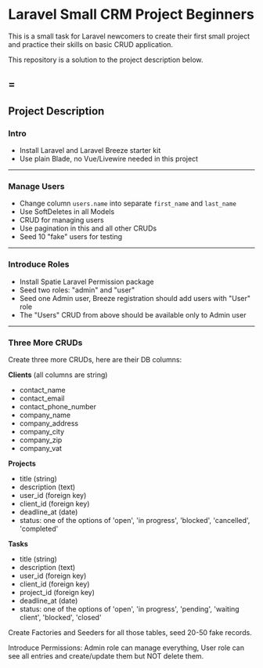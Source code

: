 # Laravel Small CRM Project Beginners

This is a small task for Laravel newcomers to create their first small project and practice their skills on basic CRUD application.

This repository is a solution to the project description below.

=
---

## Project Description

### Intro

- Install Laravel and Laravel Breeze starter kit
- Use plain Blade, no Vue/Livewire needed in this project

---

### Manage Users

- Change column `users.name` into separate `first_name` and `last_name`
- Use SoftDeletes in all Models
- CRUD for managing users
- Use pagination in this and all other CRUDs
- Seed 10 "fake" users for testing

---

### Introduce Roles

- Install Spatie Laravel Permission package
- Seed two roles: "admin" and "user"
- Seed one Admin user, Breeze registration should add users with "User" role
- The "Users" CRUD from above should be available only to Admin user

---

### Three More CRUDs

Create three more CRUDs, here are their DB columns:

**Clients** (all columns are string)
- contact_name
- contact_email
- contact_phone_number
- company_name
- company_address
- company_city
- company_zip
- company_vat

**Projects**

- title (string)
- description (text)
- user_id (foreign key)
- client_id (foreign key)
- deadline_at (date)
- status: one of the options of 'open', 'in progress', 'blocked', 'cancelled', 'completed'

**Tasks**

- title (string)
- description (text)
- user_id (foreign key)
- client_id (foreign key)
- project_id (foreign key)
- deadline_at (date)
- status: one of the options of 'open', 'in progress', 'pending', 'waiting client', 'blocked', 'closed'

Create Factories and Seeders for all those tables, seed 20-50 fake records.

Introduce Permissions: Admin role can manage everything, User role can see all entries and create/update them but NOT delete them.
